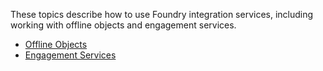 
These topics describe how to use Foundry integration services, including working with offline objects and engagement services.

* [Offline Objects](offline_objects.md)
* [Engagement Services](engagement_services.md)
